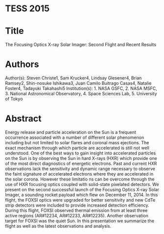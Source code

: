 TESS 2015
=========

Title
=====
The Focusing Optics X-ray Solar Imager: Second Flight and Recent Results

Authors
=======
Author(s): Steven Christe1, Sam Krucker4, Lindsay Glesener4, Brian Ramsey2, Shin-nosuke Ishikawa3, Juan Camilo Buitrago Casas4, Natalie Foster4, Tadayuki Takahashi5
Institution(s): 1. NASA GSFC, 2. NASA MSFC, 3. National Astronomical Observatory, 4. Space Sciences Lab, 5. University of Tokyo

Abstract
========
Energy release and particle acceleration on the Sun is a frequent occurrence associated with a number of different
solar phenomenon including but not limited to solar flares and coronal mass ejections. The exact mechanism through
which particle are accelerated is still not well understood. One of the best ways to gain insight into accelerated
particles on the Sun is by observing the Sun in hard X-rays (HXR) which provide one of the most direct diagnostics of
energetic electrons. Past and current HXR observations lack the sensitivity and dynamic range necessary to observe
the faint signature of accelerated electrons where they are accelerated in the solar corona. However these limitatio
ns can be overcome through the use of HXR focusing optics coupled with solid-state pixelated detectors. We present on
the second successful launch of the Focusing Optics X-ray Solar Imager, a sounding rocket payload which flew on
December 11, 2014. In this flight, the FOXSI optics were upgraded for better sensitivity and new CdTe strip detectors
were included to provide increased detection efficiency. During this flight, FOXSI observed thermal emission from at
least three active regions (AR#12234, AR#12233, AR#12235). Another observation target for FOXSI was the quiet Sun. In
this presentation we summarize the flight as well as the latest observations and analysis.

